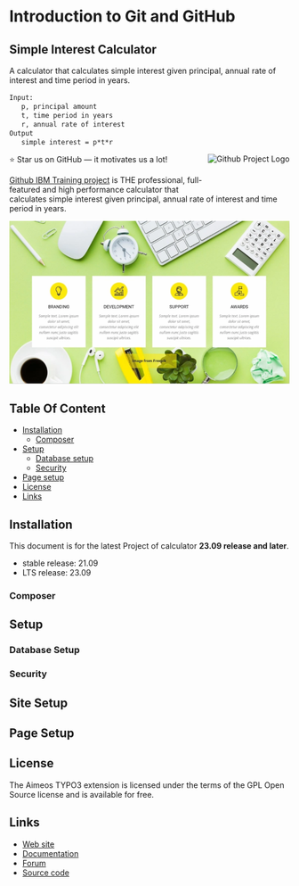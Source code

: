 # Introduction to Git and GitHub

## Simple Interest Calculator

A calculator that calculates simple interest given principal, annual rate of interest and time period in years.

```
Input:
   p, principal amount
   t, time period in years
   r, annual rate of interest
Output
   simple interest = p*t*r
```


<a href="https://github.com/HasnaRahma/github-final-project">
    <img src="https://cdn-icons-png.flaticon.com/512/1572/1572781.png" alt="Github Project Logo" title="Logo" align="right" height="60" />
</a>


:star: Star us on GitHub — it motivates us a lot!

[Github IBM Training project](https://github.com/HasnaRahma/github-final-project) is THE professional, full-featured and
high performance calculator that calculates simple interest given principal, annual rate of interest and time period in years.


![aimeos-frontend](https://github.com/HasnaRahma/github-final-project/blob/main/background.PNG)

## Table Of Content

- [Installation](#installation)
    - [Composer](#composer)
- [Setup](#setup)
    - [Database setup](#database-setup)
    - [Security](#security)
- [Page setup](#page-setup)
- [License](#license)
- [Links](#links)

## Installation

This document is for the latest Project of calculator **23.09 release and later**.

- stable release: 21.09
- LTS release: 23.09

### Composer

## Setup

### Database Setup


### Security

## Site Setup

## Page Setup

## License

The Aimeos TYPO3 extension is licensed under the terms of the GPL Open Source
license and is available for free.

## Links

* [Web site](https://nicepage.com/website-templates/preview/creative-agency-services-74075?device=desktop)
* [Documentation](https://nicepage.com/website-templates/preview/creative-agency-services-74075?device=desktop)
* [Forum](https://nicepage.com/website-templates/preview/creative-agency-services-74075?device=desktop)
* [Source code](https://github.com/HasnaRahma/github-final-project)
